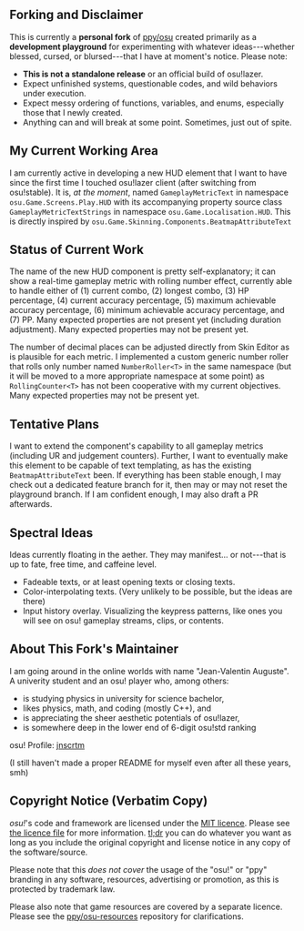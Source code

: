 ## Forking and Disclaimer
This is currently a **personal fork** of [ppy/osu](https://github.com/ppy/osu) created primarily as a **development playground** for experimenting with whatever ideas---whether blessed, cursed, or blursed---that I have at moment's notice. Please note:
- **This is not a standalone release** or an official build of osu!lazer.
- Expect unfinished systems, questionable codes, and wild behaviors under execution.
- Expect messy ordering of functions, variables, and enums, especially those that I newly created.
- Anything can and will break at some point. Sometimes, just out of spite.

## My Current Working Area
I am currently active in developing a new HUD element that I want to have since the first time I touched osu!lazer client (after switching from osu!stable). It is, *at the moment*, named `GameplayMetricText` in namespace `osu.Game.Screens.Play.HUD` with its accompanying property source class `GameplayMetricTextStrings` in namespace `osu.Game.Localisation.HUD`. This is directly inspired by `osu.Game.Skinning.Components.BeatmapAttributeText`

## Status of Current Work
The name of the new HUD component is pretty self-explanatory; it can show a real-time gameplay metric with rolling number effect, currently able to handle either of (1) current combo, (2) longest combo, (3) HP percentage, (4) current accuracy percentage, (5) maximum achievable accuracy percentage, (6) minimum achievable accuracy percentage, and (7) PP.  Many expected properties are not present yet (including duration adjustment). Many expected properties may not be present yet.

The number of decimal places can be adjusted directly from Skin Editor as is plausible for each metric. I implemented a custom generic number roller that rolls only number named `NumberRoller<T>` in the same namespace (but it will be moved to a more appropriate namespace at some point) as `RollingCounter<T>` has not been cooperative with my current objectives. Many expected properties may not be present yet.

## Tentative Plans
I want to extend the component's capability to all gameplay metrics (including UR and judgement counters). Further, I want to eventually make this element to be capable of text templating, as has the existing `BeatmapAttributeText` been. If everything has been stable enough, I may check out a dedicated feature branch for it, then may or may not reset the playground branch. If I am confident enough, I may also draft a PR afterwards.

## Spectral Ideas
Ideas currently floating in the aether. They may manifest... or not---that is up to fate, free time, and caffeine level.
- Fadeable texts, or at least opening texts or closing texts.
- Color-interpolating texts. (Very unlikely to be possible, but the ideas are there)
- Input history overlay. Visualizing the keypress patterns, like ones you will see on osu! gameplay streams, clips, or contents. 

## About This Fork's Maintainer
I am going around in the online worlds with name "Jean-Valentin Auguste". A univerity student and an osu! player who, among others:
- is studying physics in university for science bachelor,
- likes physics, math, and coding (mostly C++), and
- is appreciating the sheer aesthetic potentials of osu!lazer,
- is somewhere deep in the lower end of 6-digit osu!std ranking

osu! Profile: [jnscrtm](osu.ppy.sh/users/37827365)

(I still haven't made a proper README for myself even after all these years, smh)

## Copyright Notice (Verbatim Copy)
*osu!*'s code and framework are licensed under the [MIT licence](https://opensource.org/licenses/MIT). Please see [the licence file](LICENCE) for more information. [tl;dr](https://tldrlegal.com/license/mit-license) you can do whatever you want as long as you include the original copyright and license notice in any copy of the software/source.

Please note that this *does not cover* the usage of the "osu!" or "ppy" branding in any software, resources, advertising or promotion, as this is protected by trademark law.

Please also note that game resources are covered by a separate licence. Please see the [ppy/osu-resources](https://github.com/ppy/osu-resources) repository for clarifications.

